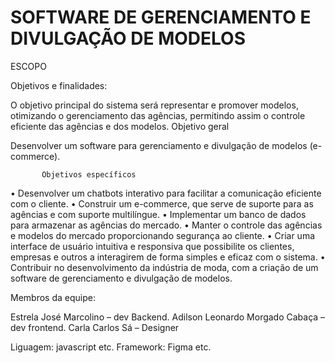#  SOFTWARE DE GERENCIAMENTO E DIVULGAÇÃO DE MODELOS

ESCOPO

Objetivos e finalidades: 


O objetivo principal do sistema será representar e promover modelos, otimizando o gerenciamento das agências, permitindo assim o controle eficiente das agências e dos modelos.
Objetivo geral

Desenvolver um software para gerenciamento e divulgação de modelos (e-commerce).

           Objetivos específicos

           
•	Desenvolver um chatbots interativo para facilitar a comunicação eficiente com o cliente.
•	Construir um e-commerce, que serve de suporte para as agências e com suporte multilíngue.
•	Implementar um banco de dados para armazenar as agências do mercado.
•	Manter o controle das agências e modelos do mercado proporcionando segurança ao cliente.
•	Criar uma interface de usuário intuitiva e responsiva que possibilite os clientes, empresas e outros a interagirem de forma simples e eficaz com o sistema.
•	Contribuir no desenvolvimento da indústria de moda, com a criação de um software de gerenciamento e divulgação de modelos.


Membros da equipe:

Estrela José Marcolino – dev Backend.
Adilson Leonardo Morgado Cabaça –  dev frontend.
Carla Carlos Sá – Designer



Liguagem: javascript etc.
Framework: Figma   etc.

